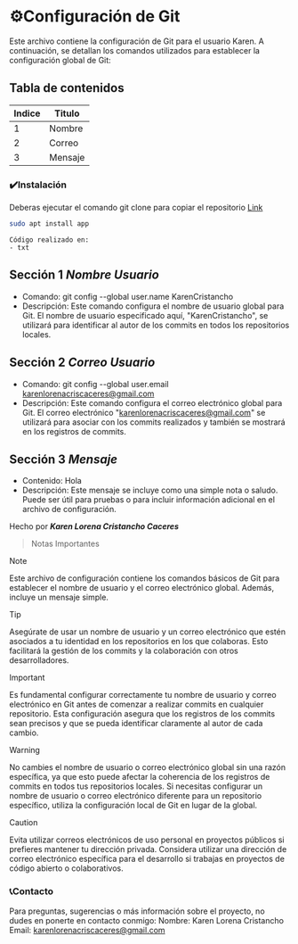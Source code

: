 # ⚙️Configuración de Git
Este archivo contiene la configuración de Git para el usuario Karen. A continuación, se detallan los comandos utilizados para establecer la configuración global de Git:
## Tabla de contenidos
| Indice | Titulo  |
|--|--|
| 1 | Nombre |
| 2 | Correo |
| 3 | Mensaje |

### ✔️Instalación
Deberas ejecutar el comando git clone para copiar el repositorio
  [Link](https://github.com/KarenLore/Karen.git)

``` bash
sudo apt install app
```

```
Código realizado en:
- txt
```

## Sección 1 ***Nombre Usuario***
- Comando: git config --global user.name KarenCristancho
- Descripción: Este comando configura el nombre de usuario global para Git. El nombre de usuario especificado aquí, "KarenCristancho", se utilizará para identificar al autor de los commits en todos los repositorios locales.

## Sección 2 ***Correo Usuario***
- Comando: git config --global user.email karenlorenacriscaceres@gmail.com
- Descripción: Este comando configura el correo electrónico global para Git. El correo electrónico "karenlorenacriscaceres@gmail.com" se utilizará para asociar con los commits realizados y también se mostrará en los registros de commits.

## Sección 3 ***Mensaje***
- Contenido: Hola
- Descripción: Este mensaje se incluye como una simple nota o saludo. Puede ser útil para pruebas o para incluir información adicional en el archivo de configuración.


Hecho por ***Karen Lorena Cristancho Caceres***

>Notas Importantes

> [!NOTE]
>  Este archivo de configuración contiene los comandos básicos de Git para establecer el nombre de usuario y el correo electrónico global. Además, incluye un mensaje simple.

> [!TIP]
> Asegúrate de usar un nombre de usuario y un correo electrónico que estén asociados a tu identidad en los repositorios en los que colaboras. Esto facilitará la gestión de los commits y la colaboración con otros desarrolladores.

> [!IMPORTANT]
> Es fundamental configurar correctamente tu nombre de usuario y correo electrónico en Git antes de comenzar a realizar commits en cualquier repositorio. Esta configuración asegura que los registros de los commits sean precisos y que se pueda identificar claramente al autor de cada cambio.

> [!WARNING]
> No cambies el nombre de usuario o correo electrónico global sin una razón específica, ya que esto puede afectar la coherencia de los registros de commits en todos tus repositorios locales. Si necesitas configurar un nombre de usuario o correo electrónico diferente para un repositorio específico, utiliza la configuración local de Git en lugar de la global.

> [!CAUTION]
> Evita utilizar correos electrónicos de uso personal en proyectos públicos si prefieres mantener tu dirección privada. Considera utilizar una dirección de correo electrónico específica para el desarrollo si trabajas en proyectos de código abierto o colaborativos.

### 📞Contacto
  Para preguntas, sugerencias o más información sobre el proyecto, no dudes en ponerte en contacto conmigo:
  Nombre: Karen Lorena Cristancho
  Email: karenlorenacriscaceres@gmail.com
